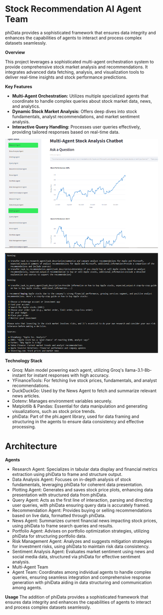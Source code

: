 # Stock Recommendation AI Agent Team

phiData provides a sophisticated framework that ensures data integrity and enhances the capabilities of agents to interact and process complex datasets seamlessly.

**Overview**

This project leverages a sophisticated multi-agent orchestration system to provide comprehensive stock market analysis and recommendations. It integrates advanced data fetching, analysis, and visualization tools to deliver real-time insights and stock performance predictions.

**Key Features**
- **Multi-Agent Orchestration:** Utilizes multiple specialized agents that coordinate to handle complex queries about stock market data, news, and analytics.
- **Dynamic Stock Market Analysis:** Offers deep dives into stock fundamentals, analyst recommendations, and market sentiment analysis.
- **Interactive Query Handling:** Processes user queries effectively, providing tailored responses based on real-time data.

![image](https://github.com/wasimhassanshah/Stock_Recommendation_AI_Agent_Team/blob/main/Stock_agent.PNG)

![image](https://github.com/wasimhassanshah/Stock_Recommendation_AI_Agent_Team/blob/main/multi_agent_team_stock_recommendation.PNG)


**Technology Stack** 
- Groq: Main model powering each agent, utilizing Groq's llama-3.1-8b-instant for instant responses with high accuracy.
- YFinanceTools: For fetching live stock prices, fundamentals, and analyst recommendations.
- DuckDuckGo: Used by the News Agent to fetch and summarize relevant news articles.
- Dotenv: Manages environment variables securely.
- Matplotlib & Pandas: Essential for data manipulation and generating visualizations, such as stock price trends.
- phiData: Part of the phi.agent library, used for data framing and structuring in the agents to ensure data consistency and effective processing.

# Architecture
**Agents**
- Research Agent: Specializes in tabular data display and financial metrics extraction using phiData to frame and structure output.
- Data Analysis Agent: Focuses on in-depth analysis of stock fundamentals, leveraging phiData for coherent data presentation.
- Plotting Agent: Generates and saves stock price plots, enhancing data presentation with structured data from phiData.
- Query Agent: Acts as the first line of interaction, parsing and directing user queries, with phiData ensuring query data is accurately framed.
- Recommendation Agent: Provides buying or selling recommendations based on live data, formatted through phiData.
- News Agent: Summarizes current financial news impacting stock prices, using phiData to frame search queries and results.
- Portfolio Agent: Advises on portfolio optimization strategies, utilizing phiData for structuring portfolio data.
- Risk Management Agent: Analyzes and suggests mitigation strategies for investment risks, using phiData to maintain risk data consistency.
- Sentiment Analysis Agent: Evaluates market sentiment using news and social media data, structured via phiData for effective sentiment analysis.
- Multi-Agent Team
- Agent Team: Coordinates among individual agents to handle complex queries, ensuring seamless integration and comprehensive response generation with phiData aiding in data structuring and communication among agents.

**Usage**
The addition of phiData provides a sophisticated framework that ensures data integrity and enhances the capabilities of agents to interact and process complex datasets seamlessly. 
